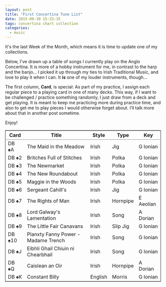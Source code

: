 ```yaml
---
layout: post
title: "First Concertina Tune List"
date: 2015-09-30 15:33:35
tags: concertina chart collection
categories:
  - music
---
```



It's the last Week of the Month, which means it is time to update
one of my collections.

Below, I've drawn up a table of songs I currently play on the Anglo
Concertina. It is more of a hobby instrument for me, in contrast to
the harp and the banjo... I picked it up through my ties to Irish
Traditional Music, and love to play it when I can. It **is** one of my
louder instruments, though...
<!-- more -->

The first column, **Card**, is special: As part of my practice, I
assign each regular piece to a playing card in one of many decks. This
way, if I want to be challenged / practice something randomly, I just
draw from a deck and get playing. It is meant to keep me practicing
more during practice time, and also to get me to play pieces I would
otherwise forget about. I’ll talk more about that in another post
sometime.

Enjoy!
<table border="2" cellspacing="0" cellpadding="6" rules="groups" frame="hsides">


<colgroup>
<col  class="org-left" />

<col  class="org-left" />

<col  class="org-left" />

<col  class="org-left" />

<col  class="org-left" />
</colgroup>
<thead>
<tr>
<th scope="col" class="org-left">Card</th>
<th scope="col" class="org-left">Title</th>
<th scope="col" class="org-left">Style</th>
<th scope="col" class="org-left">Type</th>
<th scope="col" class="org-left">Key</th>
</tr>
</thead>
<tbody>
<tr>
<td class="org-left">DB ♠A</td>
<td class="org-left">The Maid in the Meadow</td>
<td class="org-left">Irish</td>
<td class="org-left">Jig</td>
<td class="org-left">G Ionian</td>
</tr>

<tr>
<td class="org-left">DB ♠2</td>
<td class="org-left">Britches Full of Stitches</td>
<td class="org-left">Irish</td>
<td class="org-left">Polka</td>
<td class="org-left">G Ionian</td>
</tr>

<tr>
<td class="org-left">DB ♠3</td>
<td class="org-left">The Newmarket</td>
<td class="org-left">Irish</td>
<td class="org-left">Polka</td>
<td class="org-left">G Ionian</td>
</tr>

<tr>
<td class="org-left">DB ♠4</td>
<td class="org-left">The New Roundabout</td>
<td class="org-left">Irish</td>
<td class="org-left">Polka</td>
<td class="org-left">G Ionian</td>
</tr>

<tr>
<td class="org-left">DB ♠5</td>
<td class="org-left">Maggie in the Woods</td>
<td class="org-left">Irish</td>
<td class="org-left">Polka</td>
<td class="org-left">G Ionian</td>
</tr>

<tr>
<td class="org-left">DB ♠6</td>
<td class="org-left">Sergeant Cahill's</td>
<td class="org-left">Irish</td>
<td class="org-left">Jig</td>
<td class="org-left">G Ionian</td>
</tr>

<tr>
<td class="org-left">DB ♠7</td>
<td class="org-left">The Rights of Man</td>
<td class="org-left">Irish</td>
<td class="org-left">Hornpipe</td>
<td class="org-left">E Aeolian</td>
</tr>

<tr>
<td class="org-left">DB ♠8</td>
<td class="org-left">Lord Galway's Lamentation</td>
<td class="org-left">Irish</td>
<td class="org-left">Song</td>
<td class="org-left">A Dorian</td>
</tr>

<tr>
<td class="org-left">DB ♠9</td>
<td class="org-left">The Little Fair Canavans</td>
<td class="org-left">Irish</td>
<td class="org-left">Slip Jig</td>
<td class="org-left">G Ionian</td>
</tr>

<tr>
<td class="org-left">DB ♠10</td>
<td class="org-left">Planxty Fanny Power - Madame Trench</td>
<td class="org-left">Irish</td>
<td class="org-left">Song</td>
<td class="org-left">G Ionian</td>
</tr>

<tr>
<td class="org-left">DB ♠J</td>
<td class="org-left">Eibhli Ghail Chiuin ni Chearbhail</td>
<td class="org-left">Irish</td>
<td class="org-left">Song</td>
<td class="org-left">G Ionian</td>
</tr>

<tr>
<td class="org-left">DB ♠Q</td>
<td class="org-left">Caislean an Oir</td>
<td class="org-left">Irish</td>
<td class="org-left">Hornpipe</td>
<td class="org-left">A Dorian</td>
</tr>

<tr>
<td class="org-left">DB ♠K</td>
<td class="org-left">Constant Billy</td>
<td class="org-left">English</td>
<td class="org-left">Morris</td>
<td class="org-left">G Ionian</td>
</tr>
</tbody>
</table>
